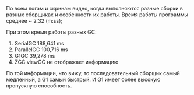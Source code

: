 По всем логам и скринам видно, когда выполняются разные сборки в разных сборщиках и особенности их работы.
Время работы программы среднее ~ 2:32 (m:ss);  

При этом время работы разных GC:   
1. SerialGC 188,641 ms  
2. ParallelGC 100,716 ms  
3. G1GC 39,278 ms  
4. ZGC viewGC не отображает информацию

По той информации, что вижу, 
то последовательный сборщик самый медленный, 
а G1 самый быстрый. И G1 имеет более высокую пропускную 
способность. 



